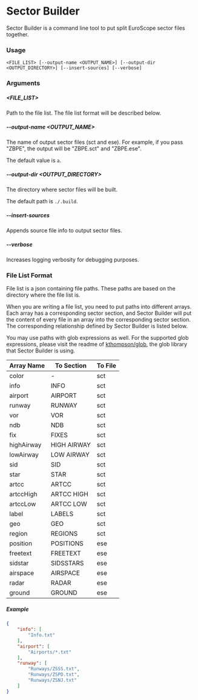 # Sector Builder

Sector Builder is a command line tool to put split EuroScope sector files together.


### Usage

```
<FILE_LIST> [--output-name <OUTPUT_NAME>] [--output-dir <OUTPUT_DIRECTORY>] [--insert-sources] [--verbose]
```

### Arguments

##### <FILE_LIST>

Path to the file list. The file list format will be described below.

##### --output-name <OUTPUT_NAME>

The name of output sector files (sct and ese). For example, if you pass "ZBPE", the output will be "ZBPE.sct" and "ZBPE.ese".

The default value is ```a```.

##### --output-dir <OUTPUT_DIRECTORY>

The directory where sector files will be built.

The default path is ```./.build```. 

##### --insert-sources

Appends source file info to output sector files.

##### --verbose

Increases logging verbosity for debugging purposes.

### File List Format

File list is a json containing file paths. These paths are based on the directory where the file list is.

When you are writing a file list, you need to put paths into different arrays. Each array has a corresponding sector section, and Sector Builder will put the content of every file in an array into the corresponding sector section. The corresponding relationship defined by Sector Builder is listed below.

You may use paths with glob expressions as well. For the supported glob expressions, please visit the readme of [kthompson/glob](https://github.com/kthompson/glob), the glob library that Sector Builder is using.

| Array Name | To Section | To File |
| ------- | ------- | --- |
| color | - | sct |
| info | INFO | sct |
| airport | AIRPORT | sct |
| runway | RUNWAY | sct |
| vor | VOR | sct |
| ndb | NDB | sct |
| fix | FIXES | sct |
| highAirway | HIGH AIRWAY | sct |
| lowAirway | LOW AIRWAY | sct |
| sid | SID | sct |
| star | STAR | sct |
| artcc | ARTCC | sct |
| artccHigh | ARTCC HIGH | sct |
| artccLow | ARTCC LOW | sct |
| label | LABELS | sct |
| geo | GEO | sct |
| region | REGIONS | sct |
| position | POSITIONS | ese |
| freetext | FREETEXT | ese |
| sidstar | SIDSSTARS | ese |
| airspace | AIRSPACE | ese |
| radar | RADAR | ese |
| ground | GROUND | ese |



##### Example

```json
{
    "info": [
        "Info.txt"
    ],
    "airport": [
        "Airports/*.txt"
    ],
    "runway": [
        "Runways/ZSSS.txt",
        "Runways/ZSPD.txt",
        "Runways/ZSNJ.txt"
    ]
}
```

